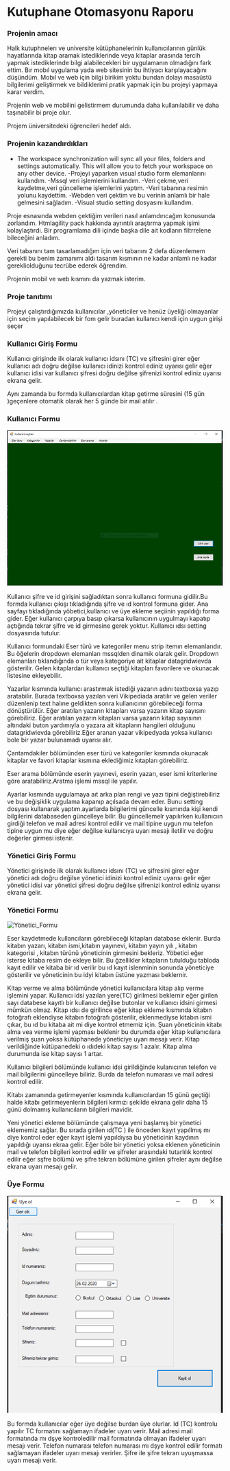 # Kutuphane Otomasyonu Raporu




### Projenin amacı 

Halk kutuphnelerı ve universite kütüphanelerinin kullanıcılarının günlük hayatlarında kitap aramak istediklerinde veya kitaplar arasında tercih yapmak istediklerinde bilgi alabilecekleri bir uygulamanın olmadığını fark ettim. Bır mobıl uygulama yada web sitesinin bu ihtiyacı karşılayacağını düşündüm. Mobıl ve web için bilgi birikim yoktu bundan dolayı masaüstü bilgilerimi geliştirmek ve bildiklerimi pratik yapmak için bu projeyi yapmaya karar verdim.

Projenin web ve mobilini gelistirmem durumunda daha kullanılabilir ve daha taşınabilir bi proje olur.

Projem üniversitedeki öğrencileri hedef aldı.

### Projenin kazandırdıkları
- The workspace synchronization will sync all your files, folders and settings automatically. This will allow you to fetch your workspace on any other device.
-Projeyi yaparken vısual studıo form elemanlarını kullandım. 
-Mssql veri işlemlerini kullandım. 
-Veri çekme,veri kaydetme,veri güncelleme işlemlerini yaptım. 
-Veri tabanına resimin yolunu kaydettim. 
-Webden veri çektim ve bu verinin anlamlı bir hale gelmesini sağladım. 
-Visual studio setting dosyasını kullandım.

Proje esnasında webden çektiğim verileri nasıl anlamdırıcağım konusunda zorlandım. Htmlagility pack hakkında ayrıntılı araştırma yapmak işimi kolaylaştırdı. Bir programlama dili içinde başka dile ait kodların filtrrelene bileceğini anladım. 

Veri tabanını tam tasarlamadığım için  veri tabanını 2 defa düzenlemem gerekti bu benim zamanımı aldı tasarım kısmının ne kadar anlamlı ne kadar gerekliolduğunu tecrübe ederek öğrendim.

Projenin mobil ve web kısmını da  yazmak isterim.

### Proje tanıtımı 

Projeyi çalıştırdığımızda kullanıcılar ,yöneticiler ve henüz üyeliği olmayanlar için seçim yapılabilecek  bir fom gelir buradan kullanıcı kendi için uygun girişi seçer

### Kullanıcı Giriş Formu 

Kullanıcı girişinde ilk olarak kullanıcı idsını (TC) ve şifresini girer eğer kullanıcı adı doğru değilse kullanıcı idinizi kontrol ediniz uyarısı gelir eğer kullanıcı idisi var kullanıcı şifresi doğru değilse şifrenizi kontrol ediniz uyarısı ekrana gelir.

Aynı zamanda bu formda kullanıcılardan kitap getirme süresini (15 gün )geçenlere otomatik olarak her 5 günde bir mail atılır .

### Kullanıcı Formu 
![Kullanıcı_Formu.PNG](https://github.com/Huseyin98/Kutuphane_Otomasyonu/blob/master/ekran_fotosu/Kullan%C4%B1c%C4%B1_Formu.PNG)

Kullanıcı şifre ve id girişini sağladıktan sonra kullanıcı formuna gidilir.Bu formda kullanıcı çıkışı tıkladığında şifre ve ıd kontrol formuna gider. Ana sayfayı tıkladığında yöbetici,kullanıcı ve üye ekleme seçiinin yapıldığı forma gider. Eğer kullanıcı çarpıya basıp çıkarsa kullanıcının uygulmayı kapatıp açtığında tekrar şifre ve id girmesine gerek yoktur. Kullanıcı ıdsı setting dosyasında tutulur.

Kullanıcı formundaki Eser türü ve kategoriler menu strip itemın elemanlarıdır. Bu öğelerin dropdown elemanları mssqlden dinamik olarak gelir. Dropdown elemanları tıklandığında o tür veya kategoriye ait kitaplar datagridwievda gösterilir. Gelen kitaplardan kullanıcı seçtiği kitapları favorilere ve okunacak listesine ekleyebilir. 

Yazarlar kısmında kullanıcı arastırmak istediği yazarın adını textboxsa yazıp aratabilir. Burada textboxsa yazılan veri Vikipediada aratılır ve gelen veriler düzenlenip text halıne geldikten sonra kullanıcının görebileceği forma dönüştürülür. Eğer aratılan yazarın kitapları varsa yazarın kitap sayısını görebiliriz. Eğer aratılan yazarın kitapları varsa yazarın kitap sayısının altındaki buton yardımıyla o yazara ait kitapların hangileri olduğunu datagridwievda görebiliriz.Eğer aranan yazar vikipedyada yoksa kullanıcı bole bir yazar bulunamadı uyarısı alır.

Çantamdakiler bölümünden eser türü ve kategoriler kısmında okunacak kitaplar ve favori kitaplar kısmına eklediğimiz kıtapları görebiliriz.

Eser arama bölümünde eserin yayınevi, eserin yazarı, eser ismi kriterlerine göre aratabiliriz.Aratma işlemi mssql ile yapılır.

Ayarlar kısmında uygulamaya aıt arka plan rengi ve yazı tipini değiştirebiliriz ve bu değişiklik uygulama kapanıp açılsada devam eder. Bunu setting dosyası kullanarak yaptım.ayarlarda bilgilerimi güncelle kısmında kişi kendi bilgilerini databaseden güncelleye bilir. Bu güncellemelr yapılırken kullanıcıın girdiği telefon ve mail adresi kontrol edilir ve mail tipine uygun mu telefon tipine uygun mu diye eğer değilse kullanıcıya uyarı mesajı iletilir ve doğru değerler girmesi istenir.

### Yönetici Giriş Formu
Yönetici girişinde ilk olarak kullanıcı idsını (TC) ve şifresini girer eğer yönetici adı doğru değilse yönetici idinizi kontrol ediniz uyarısı gelir eğer yönetici idisi var yönetici şifresi doğru değilse şifrenizi kontrol ediniz uyarısı ekrana gelir.

### Yönetici Formu 
![Yönetici_Formu](https://github.com/Huseyin98/Kutuphane_Otomasyonu/blob/master/ekran_fotosu/Y%C3%B6netici_Formu.PNG)

Eser kaydetmede kullancıların görebileceği kitapları database eklenir. Burda kitabın yazarı, kitabın ismi,kitabın yayınevi, kitabın yayın yılı , kitabın kategorisi , kitabın türünü yöneticinin girmesini bekleriz. Yöbetici eğer isterse kitaba resim de ekleye bilir. Bu ğzellikler kitapların tutulduğu tabloda kayıt edilir ve kitaba bir ıd verilir bu ıd kayıt islenminin sonunda yöneticiye gösterilir ve yöneticinin bu idyi kitabın üstüne yazması beklernir.

Kitap verme ve alma bölümünde yönetici kullanıcılara kitap alıp verme işlemini yapar. Kullanıcı idsi yazılan yere(TC) girilmesi beklernir eğer girilen sayı databese kayıtlı bir kullanıcı değilse butonlar ve kullanıcı idsini girmesi mümkün olmaz. Kitap ıdsı de girilince eğer kitap ekleme kısmında kitabın fotoğrafı eklendiyse kitabın fotoğrafı gösterilir, eklenmediyse kitabın ismi çıkar, bu ıd bu kitaba ait mi diye kontrol etmemiz için. Şuan yöneticinin kitabı alma vea verme işlemi yapması beklenir bu durumda eğer kitap kullanıcılara verilmiş şuan yoksa kütüphanede yöneticiye uyarı mesajı verir. Kitap verildiğinde kütüpanedeki o ıdıdeki kitap sayısı 1 azalır. Kitap alma durumunda ise kitap sayısı 1 artar.

Kullanıcı bilgileri bölümünde kullanıcı idsi girildiğinde kulanıcının telefon ve mail bilgilerini güncelleye biliriz. Burda da telefon numarası ve mail adresi kontrol edilir.

Kitabı zamanında getirmeyenler kısmında kullanıcılardan 15 günü geçtiği halde kitabı getirmeyenlerin bilgileri kırmızı şekilde ekrana gelir daha 15 günü dolmamış kullanıcıların bilgileri mavidir.

Yeni yönetici ekleme bölümünde çalışmaya yeni başlamış bir yönetici eklememiz sağlar. Bu sırada girilen ıd(TC ) ile önceden kayıt yapıllmış mı diye kontrol eder eğer kayıt işlemi yapıldıysa bu yöneticinin kaydının yapıldığı uyarısı ekraa gelir. Eğer böle bir yönetici yoksa eklenen yöneticinin mail ve telefon bilgileri kontrol edilir ve şifreler arasındaki tutarlılık kontrol edilir eğer sşfre bölümü ve şifre tekrarı bölümüne girilen şifreler aynı değilse ekrana uyarı mesajı gelir.

### Üye Formu  
![uye_formu](https://github.com/Huseyin98/Kutuphane_Otomasyonu/blob/master/ekran_fotosu/uye_formu.png)

Bu formda kullanıcılar eğer üye değilse burdan üye olurlar. Id (TC) kontrolu yapılır TC formatını sağlamayn ifadeler uyarı verir. Mail adresi mail formatında mı dşye kontroledilir mail formatında olmayan ifadeler uyarı mesajı verir. Telefon numarası telefon numarası mı dşye kontrol edilir formatı sağlamayan ifadeler uyarı mesajı verirler. Şifre ile şifre tekrarı uyuşmassa uyarı mesajı verir.
